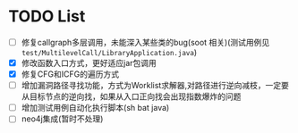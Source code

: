 # TODO  List

- [ ] 修复callgraph多层调用，未能深入某些类的bug(soot 相关)(测试用例见`test/MultilevelCall/LibraryApplication.java`)
- [x] 修改函数入口方式，更好适应jar包调用
- [x] 修复CFG和ICFG的遍历方式
- [ ] 增加漏洞路径寻找功能，方式为Worklist求解器,对路径进行逆向减枝，一定要从目标节点的逆向找，如果从入口正向找会出现指数爆炸的问题
- [ ] 增加测试用例自动化执行脚本(sh bat java)
- [ ] neo4j集成(暂时不处理)